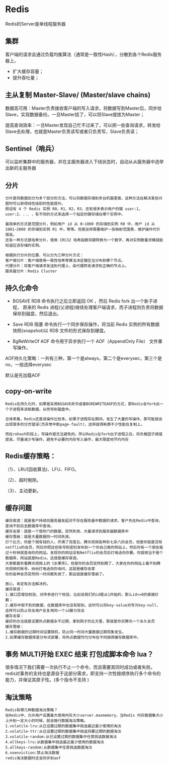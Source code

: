 # Redis
Redis的Server是单线程服务器

## 集群
客户端的请求会通过负载均衡算法（通常是一致性Hash），分散到各个Redis服务器上。

+ 扩大缓存容量；
+ 提升吞吐量；

## 主从复制 Master-Slave/ (Master/slave chains)
数据高可用：Master负责接收客户端的写入请求，将数据写到Master后，同步给Slave，实现数据备份。一旦Master挂了，可以将Slave提拔为Master；

提高查询效率：一旦Master发现自己忙不过来了，可以把一些查询请求，转发给Slave去处理，也就是Master负责读写或者只负责写，Slave负责读；

## Sentinel（哨兵）

可以监听集群中的服务器，并在主服务器进入下线状态时，自动从从服务器中选举出新的主服务器


## 分片
```
分片是将数据划分为多个部分的方法，可以将数据存储到多台机器里面，这种方法在解决某些问题时可以获得线性级别的性能提升。
假设有 4 个 Redis 实例 R0，R1，R2，R3，还有很多表示用户的键 user:1，user:2，... ，有不同的方式来选择一个指定的键存储在哪个实例中。

最简单的方式是范围分片，例如用户 id 从 0~1000 的存储到实例 R0 中，用户 id 从 1001~2000 的存储到实例 R1 中，等等。但是这样需要维护一张映射范围表，维护操作代价很高。
还有一种方式是哈希分片，使用 CRC32 哈希函数将键转换为一个数字，再对实例数量求模就能知道应该存储的实例。

根据执行分片的位置，可以分为三种分片方式：
客户端分片：客户端使用一致性哈希等算法决定键应当分布到哪个节点。
代理分片：将客户端请求发送到代理上，由代理转发请求到正确的节点上。
服务器分片：Redis Cluster
```

## 持久化命令

+ BGSAVE RDB 命令执行之后立即返回 OK ，然后 Redis fork 出一个新子进程，
    原来的 Redis 进程(父进程)继续处理客户端请求，而子进程则负责将数据保存到磁盘，然后退出。
+  Save RDB 阻塞 命令执行一个同步保存操作，将当前 Redis 实例的所有数据快照(snapshot)以 RDB 文件的形式保存到硬盘。

+ BgReWriteOf AOF 命令用于异步执行一个 AOF（AppendOnly File） 文件重写操作。 

AOF持久化策略：一共有三种，第一个是always，第二个是everysec，第三个是no，一般选择everysec

默认是先加载AOF

## copy-on-write 

    Redis在持久化时，如果是采用BGSAVE命令或者BGREWRITEAOF的方式，那Redis会fork出一个子进程来读取数据，从而写到磁盘中。
    
    总体来看，Redis还是读操作比较多。如果子进程存在期间，发生了大量的写操作，那可能就会出现很多的分页错误(页异常中断page-fault)，这样就得耗费不少性能在复制上。
    
    而在rehash阶段上，写操作是无法避免的。所以Redis在fork出子进程之后，将负载因子阈值提高，尽量减少写操作，避免不必要的内存写入操作，最大限度地节约内存
    
## Redis缓存策略：

（1）、LRU(回收算法)、LFU、FIFO。

（2）、超时剔除。

（3）、主动更新。

## 缓存问题
```
缓存穿透：就是客户持续向服务器发起对不存在服务器中数据的请求。客户先在Redis中查询，查询不到后去数据库中查询。
缓存击穿：就是一个很热门的数据，突然失效，大量请求到服务器数据库中
缓存雪崩：就是大量数据同一时间失效。
打个比方，你是个很有钱的人，开满了百度云，腾讯视频各种杂七杂八的会员，但是你就是没有netflix的会员，然后你把这些账号和密码发布到一个你自己做的网站上，然后你有一个朋友每过十秒钟就查询你的网站，发现你的网站没有Netflix的会员后打电话向你要。你就相当于是个数据库，网站就是Redis。这就是缓存穿透。
大家都喜欢看腾讯视频上的《水果传》，但是你的会员突然到期了，大家在你的网站上看不到腾讯视频的账号，纷纷打电话向你询问，这就是缓存击穿
你的各种会员突然同一时间都失效了，那这就是缓存雪崩了。

放心，肯定有办法解决的。
缓存穿透：
1.接口层增加校验，对传参进行个校验，比如说我们的id是从1开始的，那么id<=0的直接拦截；
2.缓存中取不到的数据，在数据库中也没有取到，这时可以将key-value对写为key-null，这样可以防止攻击用户反复用同一个id暴力攻击
缓存击穿：
最好的办法就是设置热点数据永不过期，拿到刚才的比方里，那就是你买腾讯一个永久会员
缓存雪崩：
1.缓存数据的过期时间设置随机，防止同一时间大量数据过期现象发生。
2.如果缓存数据库是分布式部署，将热点数据均匀分布在不同搞得缓存数据库中。
```
## 事务 MULTI开始 EXEC 结束 打包成脚本命令 lua？
很多情况下我们需要一次执行不止一个命令，而且需要其同时成功或者失败。
redis对事务的支持也是源自于这部分需求，即支持一次性按顺序执行多个命令的能力，并保证其原子性。(多个指令不支持 )

## 淘汰策略

```
Redis有哪几种数据淘汰策略？
在Redis中，允许用户设置最大使用内存大小server.maxmemory，当Redis 内存数据集大小上升到一定大小的时候，就会施行数据淘汰策略。
1.volatile-lru:从已设置过期的数据集中挑选最近最少使用的淘汰
2.volatile-ttr:从已设置过期的数据集中挑选将要过期的数据淘汰
3.volatile-random:从已设置过期的数据集中任意挑选数据淘汰
4.allkeys-lru:从数据集中挑选最近最少使用的数据淘汰
5.allkeys-random:从数据集中任意挑选数据淘汰
6.noenviction:禁止淘汰数据
redis淘汰数据时还会同步到aof

```